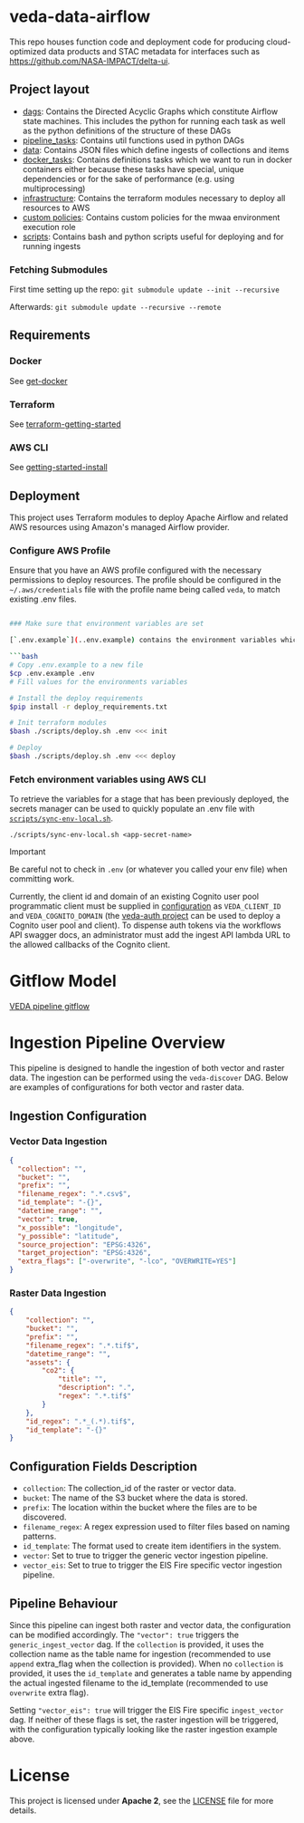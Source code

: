# veda-data-airflow

This repo houses function code and deployment code for producing cloud-optimized
data products and STAC metadata for interfaces such as https://github.com/NASA-IMPACT/delta-ui.

## Project layout

- [dags](./dags/): Contains the Directed Acyclic Graphs which constitute Airflow state machines. This includes the python for running each task as well as the python definitions of the structure of these DAGs
- [pipeline_tasks](./dags/veda_data_pipeline/utils): Contains util functions used in python DAGs
- [data](./data/): Contains JSON files which define ingests of collections and items
- [docker_tasks](./docker_tasks/): Contains definitions tasks which we want to run in docker containers either because these tasks have special, unique dependencies or for the sake of performance (e.g. using multiprocessing)
- [infrastructure](./infrastructure/): Contains the terraform modules necessary to deploy all resources to AWS
- [custom policies](./infrastructure/custom_policies/): Contains custom policies for the mwaa environment execution role
- [scripts](./scripts/): Contains bash and python scripts useful for deploying and for running ingests

### Fetching Submodules

First time setting up the repo:
`git submodule update --init --recursive`

Afterwards:
`git submodule update --recursive --remote`

## Requirements

### Docker

See [get-docker](https://docs.docker.com/get-docker/)

### Terraform

See [terraform-getting-started](https://developer.hashicorp.com/terraform/tutorials/aws-get-started/install-cli)

### AWS CLI

See [getting-started-install](https://docs.aws.amazon.com/cli/latest/userguide/getting-started-install.html)

## Deployment

This project uses Terraform modules to deploy Apache Airflow and related AWS resources using Amazon's managed Airflow provider.

### Configure AWS Profile
Ensure that you have an AWS profile configured with the necessary permissions to deploy resources. The profile should be configured in the `~/.aws/credentials` file with the profile name being called `veda`, to match existing .env files.

```bash

### Make sure that environment variables are set

[`.env.example`](..env.example) contains the environment variables which are necessary to deploy. Copy this file and update its contents with actual values. The deploy script will `source` and use this file during deployment when provided through the command line:

```bash
# Copy .env.example to a new file
$cp .env.example .env
# Fill values for the environments variables

# Install the deploy requirements
$pip install -r deploy_requirements.txt

# Init terraform modules
$bash ./scripts/deploy.sh .env <<< init

# Deploy
$bash ./scripts/deploy.sh .env <<< deploy
```

### Fetch environment variables using AWS CLI

To retrieve the variables for a stage that has been previously deployed, the secrets manager can be used to quickly populate an .env file with [`scripts/sync-env-local.sh`](scripts/sync-env-local.sh). 

```
./scripts/sync-env-local.sh <app-secret-name>
```

> [!IMPORTANT] 
> Be careful not to check in `.env` (or whatever you called your env file) when committing work.

Currently, the client id and domain of an existing Cognito user pool programmatic client must be supplied in [configuration](ingest_api/infrastructure/config.py) as `VEDA_CLIENT_ID` and `VEDA_COGNITO_DOMAIN` (the [veda-auth project](https://github.com/NASA-IMPACT/veda-auth) can be used to deploy a Cognito user pool and client). To dispense auth tokens via the workflows API swagger docs, an administrator must add the ingest API lambda URL to the allowed callbacks of the Cognito client.

# Gitflow Model
[VEDA pipeline gitflow](./GITFLOW.md)

# Ingestion Pipeline Overview

This pipeline is designed to handle the ingestion of both vector and raster data. The ingestion can be performed using the `veda-discover` DAG. Below are examples of configurations for both vector and raster data.

## Ingestion Configuration

### Vector Data Ingestion
```json
{
  "collection": "",
  "bucket": "",
  "prefix": "",
  "filename_regex": ".*.csv$",
  "id_template": "-{}",
  "datetime_range": "",
  "vector": true,
  "x_possible": "longitude",
  "y_possible": "latitude",
  "source_projection": "EPSG:4326",
  "target_projection": "EPSG:4326",
  "extra_flags": ["-overwrite", "-lco", "OVERWRITE=YES"]
}
```

### Raster Data Ingestion 
```json
{
    "collection": "",
    "bucket": "",
    "prefix": "",
    "filename_regex": ".*.tif$",
    "datetime_range": "",
    "assets": {
        "co2": {
            "title": "",
            "description": ".",
            "regex": ".*.tif$"
        }
    },
    "id_regex": ".*_(.*).tif$",
    "id_template": "-{}"
}

```
## Configuration Fields Description
- `collection`: The collection_id of the raster or vector data.
- `bucket`: The name of the S3 bucket where the data is stored.
- `prefix`: The location within the bucket where the files are to be discovered.
- `filename_regex`: A regex expression used to filter files based on naming patterns.
- `id_template`: The format used to create item identifiers in the system.
- `vector`: Set to true to trigger the generic vector ingestion pipeline.
- `vector_eis`: Set to true to trigger the EIS Fire specific vector ingestion pipeline.


## Pipeline Behaviour
Since this pipeline can ingest both raster and vector data, the configuration can be modified accordingly. The `"vector": true` triggers the `generic_ingest_vector` dag. If the `collection` is provided, it uses the collection name as the table name for ingestion (recommended to use `append` extra_flag when the collection is provided). When no `collection` is provided, it uses the `id_template` and generates a table name by appending the actual ingested filename to the id_template (recommended to use `overwrite` extra flag).

Setting `"vector_eis": true` will trigger the EIS Fire specific `ingest_vector` dag. If neither of these flags is set, the raster ingestion will be triggered, with the configuration typically looking like the raster ingestion example above.

# License
This project is licensed under **Apache 2**, see the [LICENSE](LICENSE) file for more details.

